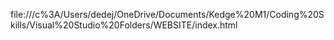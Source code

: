 file:///c%3A/Users/dedej/OneDrive/Documents/Kedge%20M1/Coding%20Skills/Visual%20Studio%20Folders/WEBSITE/index.html
